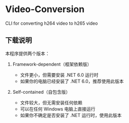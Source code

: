 # Video-Conversion

CLI for converting h264 video to h265 video

## 下载说明

本程序提供两个版本：

1. Framework-dependent（框架依赖版）
   - 文件更小，但需要安装 .NET 6.0 运行时
   - 如果你的电脑已经安装了 .NET 6.0，推荐使用此版本

2. Self-contained（自包含版）
   - 文件较大，但无需安装任何依赖
   - 可以在任何 Windows 电脑上直接运行
   - 如果你不确定是否安装了 .NET 运行时，使用此版本
